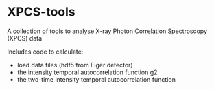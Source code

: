 # XPCS-tools
A collection of tools to analyse X-ray Photon Correlation Spectroscopy (XPCS) data

Includes code to calculate:
* load data files (hdf5 from Eiger detector)
* the intensity temporal autocorrelation function g2
* the two-time intensity temporal autocorrelation function 
